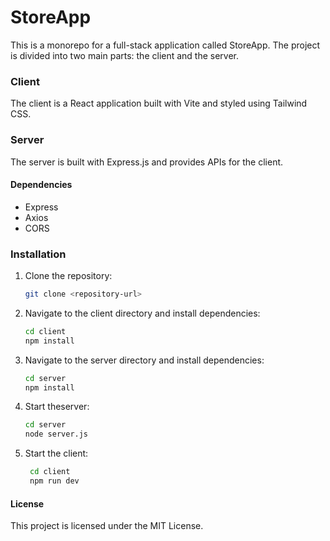 # StoreApp

This is a monorepo for a full-stack application called StoreApp. The project is divided into two main parts: the client and the server.

### Client

The client is a React application built with Vite and styled using Tailwind CSS.

### Server

The server is built with Express.js and provides APIs for the client.

#### Dependencies

- Express
- Axios
- CORS

### Installation

1. Clone the repository:

   ```sh
   git clone <repository-url>
   ```

2. Navigate to the client directory and install dependencies:

   ```sh
   cd client
   npm install
   ```

3. Navigate to the server directory and install dependencies:

   ```sh
   cd server
   npm install
   ```

4. Start theserver:

   ```sh
   cd server
   node server.js
   ```

5. Start the client:

   ```sh
    cd client
    npm run dev
   ```

#### License

This project is licensed under the MIT License.
